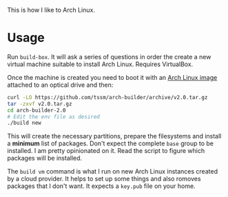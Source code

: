 This is how I like to Arch Linux.

# Usage

Run `build-box`. It will ask a series of questions in
order the create a new virtual machine suitable to install Arch
Linux. Requires VirtualBox.

Once the machine is created you need to boot it with an [Arch
Linux image][arch] attached to an optical drive and then:

```bash
curl -LO https://github.com/tssm/arch-builder/archive/v2.0.tar.gz
tar -zxvf v2.0.tar.gz
cd arch-builder-2.0
# Edit the env file as desired
./build new
```

This will create the necessary partitions, prepare the filesystems
and install a **minimum** list of packages. Don't expect the
complete `base` group to be installed. I am pretty opinionated on
it. Read the script to figure which packages will be installed.

The `build vm` command is what I run on new Arch
Linux instances created by a cloud provider. It helps to set up
some things and also romoves packages that I don't want. It
expects a `key.pub` file on your home.

[arch]: https://www.archlinux.org/download/
